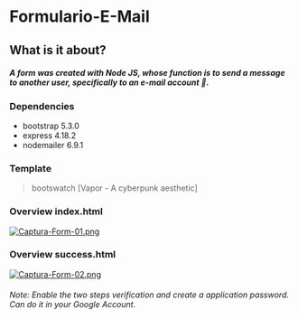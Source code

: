 # Formulario-E-Mail
## What is it about?
##### A form was created with Node JS, whose function is to send a message to another user, specifically to an e-mail account 📨.
### Dependencies
- bootstrap 5.3.0
- express 4.18.2
- nodemailer 6.9.1
### Template
> bootswatch [Vapor - A cyberpunk aesthetic]

### Overview index.html
[![Captura-Form-01.png](https://i.postimg.cc/8PNDk2nH/Captura-Form-01.png)](https://postimg.cc/0rWhcBvM)
### Overview success.html
[![Captura-Form-02.png](https://i.postimg.cc/mgK5kMgs/Captura-Form-02.png)](https://postimg.cc/Xrc8Dr5H)
###### Note: Enable the two steps verification and create a application password. Can do it in your Google Account.
